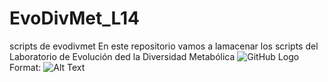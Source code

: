 # EvoDivMet_L14
scripts de evodivmet
En este repositorio vamos a lamacenar los scripts del Laboratorio de Evolución ded la Diversidad Metabólica
![GitHub Logo](/EvoDivMet_L14/cropped-fotogrupal.jpg)
Format: ![Alt Text](url)
